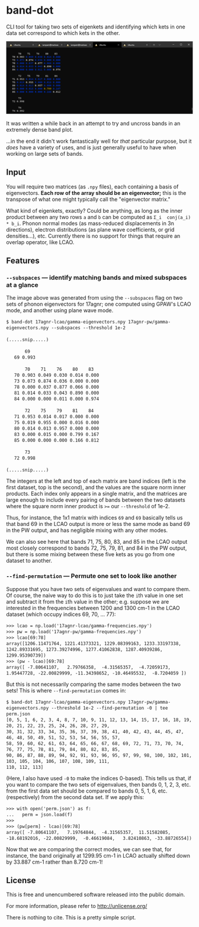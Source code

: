 # band-dot

CLI tool for taking two sets of eigenkets and identifying which kets in one data set correspond to which kets in the other.

![Snippet of output from example](./doc/subspaces.png)

It was written a while back in an attempt to try and uncross bands in an extremely dense band plot.

...in the end it didn't work fantastically well for *that* particular purpose, but it *does* have a variety of uses, and is just generally useful to have when working on large sets of bands.

## Input

You will require two matrices (as `.npy` files), each containing a basis of eigenvectors.  **Each row of the array should be an eigenvector;** this is the transpose of what one might typically call the "eigenvector matrix."

What kind of eigenkets, exactly?  Could be anything, as long as the inner product between any two rows `a` and `b` can be computed as `Σ_i  conj(a_i) * b_i`.  Phonon normal modes (as mass-reduced displacements in 3n directions), electron distributions (as plane wave coefficients, or grid densities...), etc.  Currently there is no support for things that require an overlap operator, like LCAO.

## Features

### `--subspaces` &mdash; identify matching bands and mixed subspaces at a glance

The image above was generated from using the `--subspaces` flag on two sets of phonon eigenvectors for 17agnr; one computed using GPAW's LCAO mode, and another using plane wave mode.

```
$ band-dot 17agnr-lcao/gamma-eigenvectors.npy 17agnr-pw/gamma-eigenvectors.npy --subspaces --threshold 1e-2

(.....snip.....)

       69
   69 0.993

       70    71    76    80    83
   70 0.903 0.049 0.030 0.014 0.000
   73 0.073 0.874 0.036 0.000 0.000
   78 0.000 0.037 0.877 0.066 0.000
   81 0.014 0.033 0.043 0.890 0.000
   84 0.000 0.000 0.011 0.000 0.974

       72    75    79    81    84
   71 0.953 0.014 0.017 0.000 0.000
   75 0.019 0.955 0.000 0.016 0.000
   80 0.014 0.013 0.957 0.000 0.000
   83 0.000 0.015 0.000 0.799 0.167
   85 0.000 0.000 0.000 0.166 0.812

       73
   72 0.998
   
(.....snip.....)
```

The integers at the left and top of each matrix are band indices (left is the first dataset, top is the second), and the values are the square norm inner products.  Each index only appears in a single matrix, and the matrices are large enough to include every pairing of bands between the two datasets where the square norm inner product is `>=` our `--threshold` of 1e-2.

Thus, for instance, the 1x1 matrix with indices `69` and `69` basically tells us that band 69 in the LCAO output is more or less the same mode as band 69 in the PW output, and has negligible mixing with any other modes.

We can also see here that bands 71, 75, 80, 83, and 85 in the LCAO output most closely correspond to bands 72, 75, 79, 81, and 84 in the PW output, but there is some mixing between these five kets as you go from one dataset to another.

### `--find-permutation` &mdash;  Permute one set to look like another

Suppose that you have two sets of eigenvalues and want to compare them.  Of course, the naive way to do this is to just take the `i`th value in one set and subtract it from the `i`th value in the other; e.g. suppose we are interested in the frequencies between 1200 and 1300 cm-1 in the LCAO dataset (which occupy indices 69, 70, ... 77):

```
>>> lcao = np.load('17agnr-lcao/gamma-frequencies.npy')
>>> pw = np.load('17agnr-pw/gamma-frequencies.npy')
>>> lcao[69:78]
array([1206.11471764, 1221.41373321, 1229.08399163, 1233.33197338, 1242.89331695, 1273.39274996, 1277.41062838, 1287.40939286, 1299.95390739])
>>> (pw - lcao)[69:78]
array([ -7.80641107,   2.79766358,  -4.31565357,  -4.72059173,   1.95447728, -22.00829999, -11.34398652, -10.46495532,  -8.7204059 ])
```

But this is not necessarily comparing the same modes between the two sets!  This is where `--find-permutation` comes in:

```
$ band-dot 17agnr-lcao/gamma-eigenvectors.npy 17agnr-pw/gamma-eigenvectors.npy --threshold 1e-2 --find-permutation -0 | tee perm.json
[0, 5, 1, 6, 2, 3, 4, 8, 7, 10, 9, 11, 12, 13, 14, 15, 17, 16, 18, 19, 20, 21, 22, 23, 25, 24, 26, 28, 27, 29,
30, 31, 32, 33, 34, 35, 36, 37, 39, 38, 41, 40, 42, 43, 44, 45, 47, 46, 48, 50, 49, 51, 52, 53, 54, 56, 55, 57,
58, 59, 60, 62, 61, 63, 64, 65, 66, 67, 68, 69, 72, 71, 73, 70, 74, 76, 77, 75, 78, 81, 79, 84, 80, 82, 83, 85,
90, 86, 87, 88, 89, 94, 92, 91, 93, 96, 95, 97, 99, 98, 100, 102, 101, 103, 105, 104, 106, 107, 108, 109, 111,
110, 112, 113]
```

(Here, I also have used `-0` to make the indices 0-based).  This tells us that, if you want to compare the two sets of eigenvalues, then bands 0, 1, 2, 3, etc. from the first data set should be compared to bands 0, 5, 1, 6, etc. (respectively) from the second data set.  If we apply this:

```
>>> with open('perm.json') as f:
...   perm = json.load(f)
>>>
>>> (pw[perm] - lcao)[69:78]
array([ -7.80641107,   7.19764844,  -4.31565357,  11.51582085, -18.68192016, -22.00829999,  -0.46619084,   3.82410863, -33.88726554])
```

Now that we are comparing the correct modes, we can see that, for instance, the band originally at 1299.95 cm-1 in LCAO actually shifted down by 33.887 cm-1 rather than 8.720 cm-1!

## License

This is free and unencumbered software released into the public domain.

For more information, please refer to <http://unlicense.org/>

There is nothing to cite.  This is a pretty simple script.
